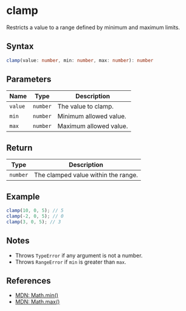 # clamp

Restricts a value to a range defined by minimum and maximum limits.

## Syntax
```typescript
clamp(value: number, min: number, max: number): number
```

## Parameters
| Name      | Type     | Description                        |
|-----------|----------|------------------------------------|
| `value`   | `number` | The value to clamp.                |
| `min`     | `number` | Minimum allowed value.             |
| `max`     | `number` | Maximum allowed value.             |

## Return
| Type     | Description                         |
|----------|-------------------------------------|
| `number` | The clamped value within the range. |

## Example
```typescript
clamp(10, 0, 5); // 5
clamp(-2, 0, 5); // 0
clamp(3, 0, 5); // 3
```

## Notes
- Throws `TypeError` if any argument is not a number.
- Throws `RangeError` if `min` is greater than `max`.

## References
- [MDN: Math.min()](https://developer.mozilla.org/en-US/docs/Web/JavaScript/Reference/Global_Objects/Math/min)
- [MDN: Math.max()](https://developer.mozilla.org/en-US/docs/Web/JavaScript/Reference/Global_Objects/Math/max)